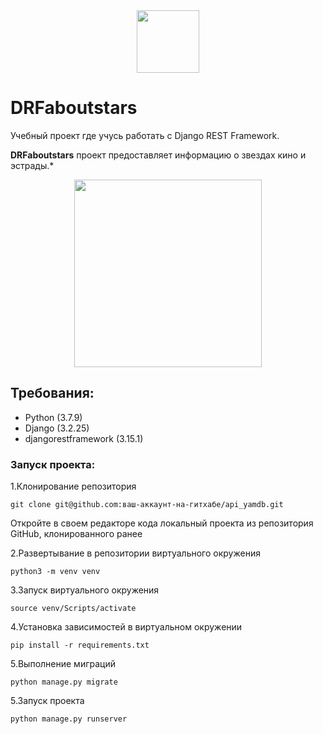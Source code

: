 <div id="header" align="center">
  <img src="https://media.giphy.com/media/M9gbBd9nbDrOTu1Mqx/giphy.gif" width="100"/>
</div>

# DRFaboutstars
Учебный проект где учусь работать c Django REST Framework. 

**DRFaboutstars** проект предоставляет информацию о звездах кино и  эстрады.*
<div id="header" align="center">
<img src="https://i.giphy.com/media/v1.Y2lkPTc5MGI3NjExZ29nMjE4OTdqYzh5ZTgwd3E1dGF0ZnVxM3llMXo1MjQ0Z2F1aXB4ciZlcD12MV9pbnRlcm5hbF9naWZfYnlfaWQmY3Q9Zw/l1J3rGigrYfx8aKqI/giphy.gif"width="300"/>
</div>

## Требования:
* Python (3.7.9)
* Django (3.2.25)
* djangorestframework (3.15.1)

### Запуск проекта:

1.Клонирование репозитория
```
git clone git@github.com:ваш-аккаунт-на-гитхабе/api_yamdb.git
```

Откройте в своем редакторе кода локальный проекта из репозитория GitHub, клонированного ранее

2.Развертывание в репозитории виртуального окружения
```
python3 -m venv venv
```
3.Запуск виртуального окружения
```
source venv/Scripts/activate
```
4.Установка зависимостей в виртуальном окружении
```
pip install -r requirements.txt
```
5.Выполнение миграций
```
python manage.py migrate
```
5.Запуск проекта
```
python manage.py runserver
```


